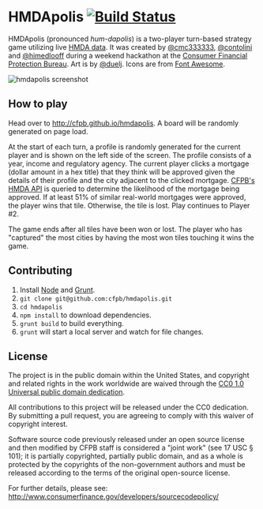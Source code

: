 # HMDApolis [![Build Status](https://secure.travis-ci.org/cfpb/hmdapolis.png?branch=master)](http://travis-ci.org/cfpb/hmdapolis)

HMDApolis (pronounced *hum-dapolis*) is a two-player turn-based strategy game utilizing live [HMDA data](http://www.consumerfinance.gov/hmda/). It was created by [@cmc333333](https://github.com/cmc333333), [@contolini](https://github.com/contolini) and [@himedlooff](https://github.com/himedlooff) during a weekend hackathon at the [Consumer Financial Protection Bureau](http://www.consumerfinance.gov/). Art is by [@duelj](https://github.com/duelj). Icons are from [Font Awesome](http://fortawesome.github.io/Font-Awesome/).

![hmdapolis screenshot](http://i.imgur.com/npLv0cr.png)

## How to play

Head over to http://cfpb.github.io/hmdapolis. A board will be randomly generated on page load.

At the start of each turn, a profile is randomly generated for the current player and is shown on the left side of the screen. The profile consists of a year, income and regulatory agency. The current player clicks a mortgage (dollar amount in a hex title) that they think will be approved given the details of their profile and the city adjacent to the clicked mortgage. [CFPB's HMDA API](https://api.consumerfinance.gov/data/hmda/slice/hmda_lar) is queried to determine the likelihood of the mortgage being approved. If at least 51% of similar real-world mortgages were approved, the player wins that tile. Otherwise, the tile is lost. Play continues to Player #2.

The game ends after all tiles have been won or lost. The player who has "captured" the most cities by having the most won tiles touching it wins the game.

## Contributing

1. Install [Node](http://nodejs.org/) and [Grunt](http://gruntjs.com/).
1. `git clone git@github.com:cfpb/hmdapolis.git`
1. `cd hmdapolis`
1. `npm install` to download dependencies.
1. `grunt build` to build everything.
1. `grunt` will start a local server and watch for file changes.

## License

The project is in the public domain within the United States, and
copyright and related rights in the work worldwide are waived through
the [CC0 1.0 Universal public domain dedication](http://creativecommons.org/publicdomain/zero/1.0/).

All contributions to this project will be released under the CC0
dedication. By submitting a pull request, you are agreeing to comply
with this waiver of copyright interest.

Software source code previously released under an open source license and then modified by CFPB staff is considered a "joint work" (see 17 USC § 101); it is partially copyrighted, partially public domain, and as a whole is protected by the copyrights of the non-government authors and must be released according to the terms of the original open-source license.

For further details, please see: http://www.consumerfinance.gov/developers/sourcecodepolicy/

